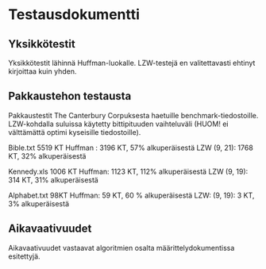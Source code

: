 # Testausdokumentti

## Yksikkötestit

Yksikkötestit lähinnä Huffman-luokalle. LZW-testejä en valitettavasti ehtinyt kirjoittaa kuin yhden.

## Pakkaustehon testausta

Pakkaustestit The Canterbury Corpuksesta haetuille benchmark-tiedostoille. LZW-kohdalla suluissa käytetty bittipituuden vaihteluväli (HUOM! ei välttämättä optimi kyseisille tiedostoille).


Bible.txt 5519 KT
Huffman : 3196 KT, 57% alkuperäisestä
LZW (9, 21): 1768 KT, 32% alkuperäisestä

Kennedy.xls 1006 KT 
Huffman: 1123 KT, 112% alkuperäisestä
LZW (9, 19):  314 KT, 31% alkuperäisestä

Alphabet.txt 98KT
Huffman: 59 KT, 60 % alkuperäisestä
LZW: (9, 19): 3 KT,  3% alkuperäisestä

## Aikavaativuudet

Aikavaativuudet vastaavat algoritmien osalta määrittelydokumentissa esitettyjä.